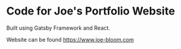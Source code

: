 # Code for Joe's Portfolio Website
Built using Gatsby Framework and React. 

Website can be found https://www.joe-bloom.com

